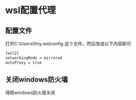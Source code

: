 # wsl配置代理
## 配置文件
打开C:\Users\fmy\.wslconfig 这个文件，然后改成以下内容即可
```bash
[wsl2]
networkingMode = mirrored
autoProxy = true
```

## 关闭windows防火墙
得把windows防火墙关闭




